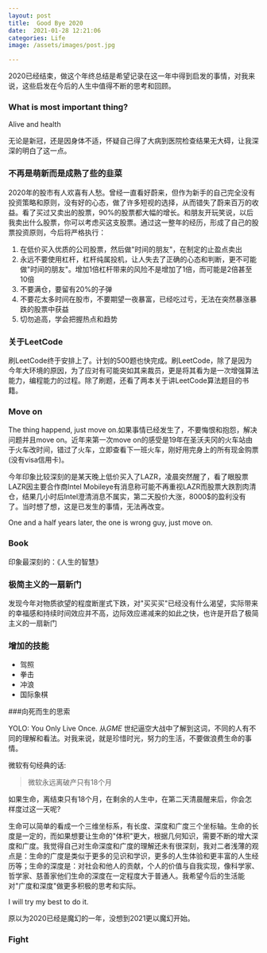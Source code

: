 ```yaml
---
layout: post
title:  Good Bye 2020
date:  2021-01-28 12:21:06
categories: Life
image: /assets/images/post.jpg

---
```


2020已经结束，做这个年终总结是希望记录在这一年中得到启发的事情，对我来说，这些启发在今后的人生中值得不断的思考和回顾。



### What is most important thing?

Alive and health

无论是新冠，还是因身体不适，怀疑自己得了大病到医院检查结果无大碍，让我深深的明白了这一点。

### 不再是萌新而是成熟了些的韭菜

2020年的股市有人欢喜有人愁。曾经一直看好蔚来，但作为新手的自己完全没有投资策略和原则，没有好的心态，做了许多短视的选择，从而错失了蔚来百万的收益。看了买过又卖出的股票，90%的股票都大幅的增长。和朋友开玩笑说，以后我卖出什么股票，你可以考虑买这支股票。通过这一整年的经历，形成了自己的股票投资原则，今后将严格执行：

1. 在低价买入优质的公司股票，然后做"时间的朋友"，在制定的止盈点卖出
2. 永远不要使用杠杆，杠杆纯属投机，让人失去了正确的心态和判断，更不可能做"时间的朋友"。增加1倍杠杆带来的风险不是增加了1倍，而可能是2倍甚至10倍
3. 不要满仓，要留有20%的子弹
4. 不要花太多时间在股市，不要期望一夜暴富，已经吃过亏，无法在突然暴涨暴跌的股票中获益
5. 切勿追高，学会把握热点和趋势

### 关于LeetCode

刷LeetCode终于安排上了。计划的500题也快完成。刷LeetCode，除了是因为今年大环境的原因，为了应对有可能突如其来裁员，更是将其看为是一次增强算法能力，编程能力的过程。除了刷题，还看了两本关于讲LeetCode算法题目的书籍。

### Move on

The thing happend, just move on.如果事情已经发生了，不要悔恨和抱怨，解决问题并且move on。近年来第一次move on的感受是19年在圣沃夫冈的火车站由于火车改时间，错过了火车，立即查看下一班火车，刚好用完身上的所有现金购票(没有visa信用卡)。

今年印象比较深刻的是某天晚上低价买入了LAZR，凌晨突然醒了，看了眼股票LAZR因主要合作商Intel Mobileye有消息称可能不再重视LAZR而股票大跌割肉清仓，结果几小时后Intel澄清消息不属实，第二天股价大涨，8000$的盈利没有了。当时想了想，这是已发生的事情，无法再改变。

One and a half years later, the one is wrong guy, just move on.



### Book

印象最深刻的：《人生的智慧》



### 极简主义的一扇新门

发现今年对物质欲望的程度断崖式下跌，对"买买买"已经没有什么渴望，实际带来的幸福感和持续时间效应并不高，边际效应递减来的如此之快，也许是开启了极简主义的一扇新门



### 增加的技能

- 驾照
- 拳击
- 冲浪
- 国际象棋



###向死而生的思索

YOLO: You Only Live Once. 从*GME* 世纪逼空大战中了解到这词，不同的人有不同的理解和看法。对我来说，就是珍惜时光，努力的生活，不要做浪费生命的事情。

微软有句经典的话: 

> 微软永远离破产只有18个月

如果生命，离结束只有18个月，在剩余的人生中，在第二天清晨醒来后，你会怎样度过这一天呢?

生命可以简单的看成一个三维坐标系，有长度、深度和广度三个坐标轴。生命的长度是一定的，而如果想要让生命的"体积"更大，根据几何知识，需要不断的增大深度和广度。我觉得自己对生命深度和广度的理解还未有很深刻，我对二者浅薄的观点是：生命的广度是类似于更多的见识和学识，更多的人生体验和更丰富的人生经历等；生命的深度是：对社会和他人的贡献，个人的价值与自我实现，像科学家、哲学家、慈善家他们生命的深度在一定程度大于普通人。我希望今后的生活能对"广度和深度"做更多积极的思考和实际。

I will try my best to do it.



原以为2020已经是魔幻的一年，没想到2021更以魔幻开始。

### Fight




